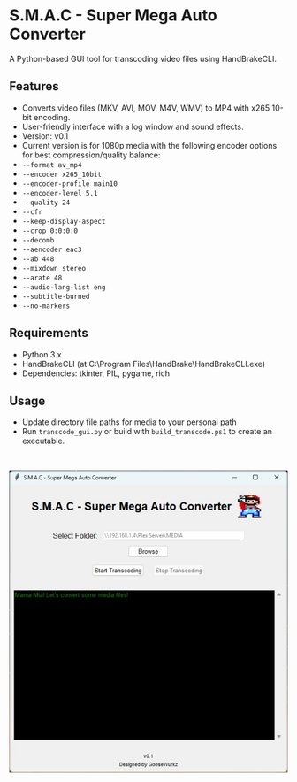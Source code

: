 # S.M.A.C - Super Mega Auto Converter
A Python-based GUI tool for transcoding video files using HandBrakeCLI.

## Features
- Converts video files (MKV, AVI, MOV, M4V, WMV) to MP4 with x265 10-bit encoding.
- User-friendly interface with a log window and sound effects.
- Version: v0.1
- Current version is for 1080p media with the following encoder options for best compression/quality balance:
- `--format av_mp4`
- `--encoder x265_10bit`
- `--encoder-profile main10`
- `--encoder-level 5.1`
- `--quality 24`
- `--cfr`
- `--keep-display-aspect`
- `--crop 0:0:0:0`
- `--decomb`
- `--aencoder eac3`
- `--ab 448`
- `--mixdown stereo`
- `--arate 48`
- `--audio-lang-list eng`
- `--subtitle-burned`
- `--no-markers`

## Requirements
- Python 3.x
- HandBrakeCLI (at C:\Program Files\HandBrake\HandBrakeCLI.exe)
- Dependencies: tkinter, PIL, pygame, rich

## Usage
- Update directory file paths for media to your personal path
- Run `transcode_gui.py` or build with `build_transcode.ps1` to create an executable.

<br>
<p align="center">
<img src="https://github.com/jamesonmalpezzi/S.M.A.C---Super-Mega-Auto-Converter/blob/main/screenshot.jpg">
</p>
